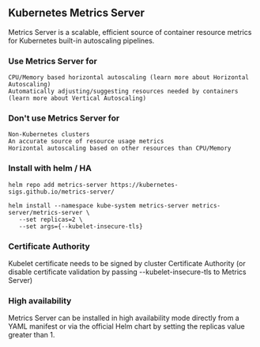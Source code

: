 ## Kubernetes Metrics Server

Metrics Server is a scalable, efficient source of container resource metrics for Kubernetes built-in autoscaling pipelines.    

### Use Metrics Server for
```
CPU/Memory based horizontal autoscaling (learn more about Horizontal Autoscaling)
Automatically adjusting/suggesting resources needed by containers (learn more about Vertical Autoscaling)
```

### Don't use Metrics Server for
```
Non-Kubernetes clusters
An accurate source of resource usage metrics
Horizontal autoscaling based on other resources than CPU/Memory
```

### Install with helm / HA 

```
helm repo add metrics-server https://kubernetes-sigs.github.io/metrics-server/

helm install --namespace kube-system metrics-server metrics-server/metrics-server \
   --set replicas=2 \
   --set args={--kubelet-insecure-tls}
```

### Certificate Authority

Kubelet certificate needs to be signed by cluster Certificate Authority (or disable certificate validation by passing --kubelet-insecure-tls to Metrics Server)

### High availability

Metrics Server can be installed in high availability mode directly from a YAML manifest or via the official Helm chart by setting the replicas value greater than 1.

